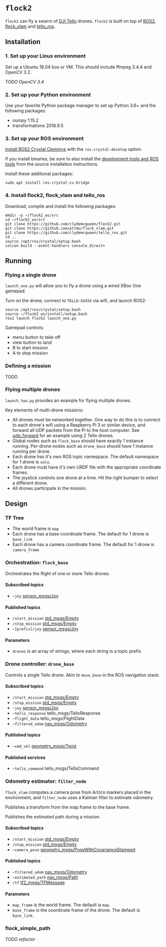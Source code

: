 # `flock2`

`flock2` can fly a swarm of [DJI Tello](https://store.dji.com/product/tello) drones.
`flock2` is built on top of [ROS2](https://index.ros.org/doc/ros2/),
 [flock_vlam](https://github.com/ptrmu/flock_vlam)
 and [tello_ros](https://github.com/clydemcqueen/tello_ros).

## Installation

### 1. Set up your Linux environment

Set up a Ubuntu 18.04 box or VM. This should include ffmpeg 3.4.4 and OpenCV 3.2.

_TODO OpenCV 3.4_

### 2. Set up your Python environment

Use your favorite Python package manager to set up Python 3.6+ and the following packages:

* numpy 1.15.2
* transformations 2018.9.5

### 3. Set up your ROS environment

[Install ROS2 Crystal Clemmys](https://index.ros.org/doc/ros2/Installation/) with the `ros-crystal-desktop` option.

If you install binaries, be sure to also install the 
[development tools and ROS tools](https://index.ros.org/doc/ros2/Installation/Linux-Development-Setup/)
from the source installation instructions.

Install these additional packages:
~~~
sudo apt install ros-crystal-cv-bridge
~~~

### 4. Install flock2, flock_vlam and tello_ros

Download, compile and install the following packages:
~~~
mkdir -p ~/flock2_ws/src
cd ~/flock2_ws/src
git clone https://github.com/clydemcqueen/flock2.git
git clone https://github.com/ptrmu/flock_vlam.git
git clone https://github.com/clydemcqueen/tello_ros.git
cd ..
source /opt/ros/crystal/setup.bash
colcon build --event-handlers console_direct+
~~~

## Running

### Flying a single drone

`launch_one.py` will allow you to fly a drone using a wired XBox One gamepad.

Turn on the drone, connect to `TELLO-XXXXX` via wifi, and launch ROS2:
~~~
source /opt/ros/crystal/setup.bash
source ~/flock2_ws/install/setup.bash
ros2 launch flock2 launch_one.py
~~~

Gamepad controls:
* menu button to take off
* view button to land
* B to start mission
* A to stop mission
 
### Defining a mission

TODO

### Flying multiple drones

`launch_two.py` provides an example for flying multiple drones.

Key elements of multi-drone missions:

* All drones must be networked together. One way to do this is to connect to each drone's wifi
using a Raspberry Pi 3 or similar device, and forward all UDP packets from the Pi to the host computer.
See [udp_forward](https://github.com/clydemcqueen/udp_forward) for an example using 2 Tello drones.
* Global nodes such as `flock_base` should have exactly 1 instance running.
Per-drone nodes such as `drone_base` should have 1 instance running per drone.
* Each drone has it's own ROS topic namespace. The default namespace for 1 drone is `solo`.
* Each drone must have it's own URDF file with the appropriate coordinate frames.
* The joystick controls one drone at a time. Hit the right bumper to select a different drone.
* All drones participate in the mission.

## Design

### TF Tree

* The world frame is `map`
* Each drone has a base coordinate frame. The default for 1 drone is `base_link`
* Each drone has a camera coordinate frame. The default for 1 drone is `camera_frame`

### Orchestration: `flock_base`

Orchestrates the flight of one or more Tello drones.

#### Subscribed topics

* `~joy` [sensor_msgs/Joy](http://docs.ros.org/api/sensor_msgs/html/msg/Joy.html)

#### Published topics

* `/start_mission` [std_msgs/Empty](http://docs.ros.org/api/std_msgs/html/msg/Empty.html)
* `/stop_mission` [std_msgs/Empty](http://docs.ros.org/api/std_msgs/html/msg/Empty.html)
* `~[prefix]/joy` [sensor_msgs/Joy](http://docs.ros.org/api/sensor_msgs/html/msg/Joy.html)

#### Parameters

* `drones` is an array of strings, where each string is a topic prefix

### Drone controller: `drone_base`

Controls a single Tello drone. Akin to `move_base` in the ROS navigation stack.

#### Subscribed topics

* `/start_mission` [std_msgs/Empty](http://docs.ros.org/api/std_msgs/html/msg/Empty.html)
* `/stop_mission` [std_msgs/Empty](http://docs.ros.org/api/std_msgs/html/msg/Empty.html)
* `~joy` [sensor_msgs/Joy](http://docs.ros.org/api/sensor_msgs/html/msg/Joy.html)
* `~tello_response` tello_msgs/TelloResponse
* `~flight_data` tello_msgs/FlightData
* `~filtered_odom` [nav_msgs/Odometry](http://docs.ros.org/api/nav_msgs/html/msg/Odometry.html)

#### Published topics

* `~cmd_vel` [geometry_msgs/Twist](http://docs.ros.org/api/geometry_msgs/html/msg/Twist.html)

#### Published services

* `~tello_command` tello_msgs/TelloCommand

### Odometry estimator: `filter_node`

`flock_vlam` computes a camera pose from ArUco markers placed in the environment,
and `filter_node` uses a Kalman filter to estimate odometry.

Publishes a transform from the map frame to the base frame.

Publishes the estimated path during a mission.

#### Subscribed topics

* `/start_mission` [std_msgs/Empty](http://docs.ros.org/api/std_msgs/html/msg/Empty.html)
* `/stop_mission` [std_msgs/Empty](http://docs.ros.org/api/std_msgs/html/msg/Empty.html)
* `~camera_pose` [geometry_msgs/PoseWithCovarianceStamped](http://docs.ros.org/api/geometry_msgs/html/msg/PoseWithCovarianceStamped.html)

#### Published topics

* `~filtered_odom` [nav_msgs/Odometry](http://docs.ros.org/api/nav_msgs/html/msg/Odometry.html)
* `~estimated_path` [nav_msgs/Path](http://docs.ros.org/api/nav_msgs/html/msg/Path.html)
* `/tf` [tf2_msgs/TFMessage](http://docs.ros.org/api/tf2_msgs/html/msg/TFMessage.html)

#### Parameters

* `map_frame` is the world frame. The default is `map`.
* `base_frame` is the coordinate frame of the drone. The default is `base_link`.

### flock_simple_path

_TODO refactor_